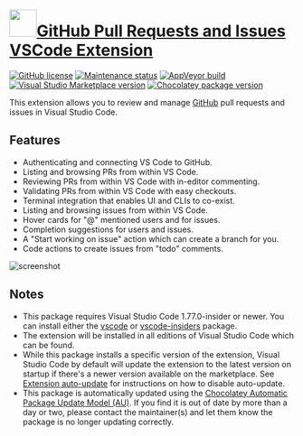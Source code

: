 # [<img src="https://cdn.jsdelivr.net/gh/dgalbraith/chocolatey-packages@26571f0d41c79f663383da0b4ba7c65854da63c0/icons/vscode-pull-request-github.png" width="48" height="48" />GitHub Pull Requests and Issues VSCode Extension](<https://chocolatey.org/packages/vscode-pull-request-github>)

[![GitHub license](https://img.shields.io/github/license/microsoft/vscode-pull-request-github)](https://github.com/microsoft/vscode-pull-request-github/blob/master/LICENSE)
[![Maintenance status](https://img.shields.io/badge/maintained-yes-green.svg)](https://github.com/dgalbraith/chocolatey-packages/graphs/commit-activity)
[![AppVeyor build](https://img.shields.io/appveyor/ci/dgalbraith/chocolatey-packages)](https://ci.appveyor.com/project/dgalbraith/chocolatey-packages)
[![Visual Studio Marketplace version](https://img.shields.io/visual-studio-marketplace/v/GitHub.vscode-pull-request-github?label=Marketplace)](https://marketplace.visualstudio.com/items?itemName=GitHub.vscode-pull-request-github)
[![Chocolatey package version](https://img.shields.io/chocolatey/v/vscode-pull-request-github?label=Chocolatey)](https://chocolatey.org/packages/vscode-pull-request-github)

This extension allows you to review and manage [GitHub](https://github.com) pull requests and issues in Visual Studio Code.

## Features

* Authenticating and connecting VS Code to GitHub.
* Listing and browsing PRs from within VS Code.
* Reviewing PRs from within VS Code with in-editor commenting.
* Validating PRs from within VS Code with easy checkouts.
* Terminal integration that enables UI and CLIs to co-exist.
* Listing and browsing issues from within VS Code.
* Hover cards for "@" mentioned users and for issues.
* Completion suggestions for users and issues.
* A "Start working on issue" action which can create a branch for you.
* Code actions to create issues from "todo" comments.

![screenshot](https://cdn.jsdelivr.net/gh/dgalbraith/chocolatey-packages@26571f0d41c79f663383da0b4ba7c65854da63c0/automatic/vscode-pull-request-github/screenshot.png)

## Notes

* This package requires Visual Studio Code 1.77.0-insider or newer.
  You can install either the [vscode](https://chocolatey.org/packages/vscode) or [vscode-insiders](https://chocolatey.org/packages/vscode-insiders) package.
* The extension will be installed in all editions of Visual Studio Code which can be found.
* While this package installs a specific version of the extension, Visual Studio Code by default will update the extension to the latest version on startup if there's a newer version available on the marketplace.
  See [Extension auto-update](https://code.visualstudio.com/docs/editor/extension-gallery#_extension-autoupdate) for instructions on how to disable auto-update.
* This package is automatically updated using the [Chocolatey Automatic Package Update Model (AU)](https://github.com/majkinetor/au/blob/master/README.md).
  If you find it is out of date by more than a day or two, please contact the maintainer(s) and let them know the package is no longer updating correctly.
